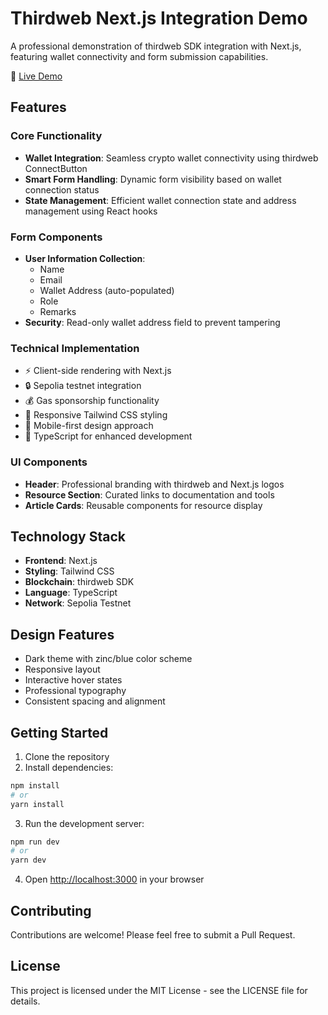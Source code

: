 # Thirdweb Next.js Integration Demo

A professional demonstration of thirdweb SDK integration with Next.js, featuring wallet connectivity and form submission capabilities.

🔗 [Live Demo](https://demo-thirdweb-eta.vercel.app/)

## Features

### Core Functionality
- **Wallet Integration**: Seamless crypto wallet connectivity using thirdweb ConnectButton
- **Smart Form Handling**: Dynamic form visibility based on wallet connection status
- **State Management**: Efficient wallet connection state and address management using React hooks

### Form Components
- **User Information Collection**:
  - Name
  - Email
  - Wallet Address (auto-populated)
  - Role
  - Remarks
- **Security**: Read-only wallet address field to prevent tampering

### Technical Implementation
- ⚡ Client-side rendering with Next.js
- 🔒 Sepolia testnet integration
- 💰 Gas sponsorship functionality
- 🎨 Responsive Tailwind CSS styling
- 📱 Mobile-first design approach
- 🔧 TypeScript for enhanced development

### UI Components
- **Header**: Professional branding with thirdweb and Next.js logos
- **Resource Section**: Curated links to documentation and tools
- **Article Cards**: Reusable components for resource display

## Technology Stack

- **Frontend**: Next.js
- **Styling**: Tailwind CSS
- **Blockchain**: thirdweb SDK
- **Language**: TypeScript
- **Network**: Sepolia Testnet

## Design Features

- Dark theme with zinc/blue color scheme
- Responsive layout
- Interactive hover states
- Professional typography
- Consistent spacing and alignment

## Getting Started

1. Clone the repository
2. Install dependencies:

```bash
npm install
# or
yarn install
```

3. Run the development server:
```bash
npm run dev
# or
yarn dev
```

4. Open [http://localhost:3000](http://localhost:3000) in your browser

## Contributing

Contributions are welcome! Please feel free to submit a Pull Request.

## License

This project is licensed under the MIT License - see the LICENSE file for details.
